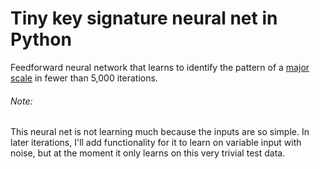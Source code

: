 # Tiny key signature neural net in Python

Feedforward neural network that learns to identify 
the pattern of a [major scale](https://en.wikipedia.org/wiki/Major_scale)
in fewer than 5,000 iterations.

###### Note:
This neural net is not learning much because the inputs are so simple.
In later iterations, I'll add functionality for it to learn on variable input
with noise, but at the moment it only learns on this very trivial test data.
